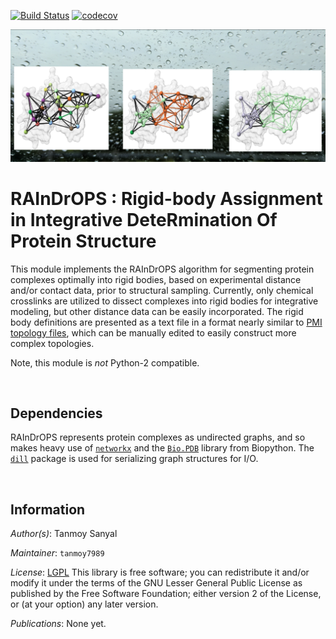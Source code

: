 [![Build Status](https://github.com/salilab/raindrops/workflows/build/badge.svg?branch=main)](https://github.com/salilab/raindrops/actions?query=workflow%3Abuild)
[![codecov](https://codecov.io/gh/salilab/raindrops/branch/main/graph/badge.svg)](https://codecov.io/gh/salilab/raindrops)

![](icon.png)

# RAInDrOPS : **R**igid-body **A**ssignment in **In**tegrative **D**ete**R**mination **O**f  **P**rotein **S**tructure

This module implements the RAInDrOPS algorithm for segmenting protein complexes optimally into rigid bodies, based on experimental distance and/or contact data, prior to structural sampling. Currently, only chemical crosslinks are utilized to dissect complexes into rigid bodies for integrative modeling, but other distance data can be easily incorporated. The rigid body definitions are presented as a text file in a format nearly similar to [PMI topology files](https://integrativemodeling.org/2.16.0/doc/ref/classIMP_1_1pmi_1_1topology_1_1TopologyReader.html),  which can be manually edited to easily construct more complex topologies.

Note, this module is *not* Python-2 compatible.

<br>

## Dependencies

RAInDrOPS represents protein complexes as undirected graphs, and so makes heavy use of [```networkx```](https://networkx.org/) and the [```Bio.PDB```](https://biopython.org/wiki/The_Biopython_Structural_Bioinformatics_FAQ) library from Biopython. The [```dill```](https://pypi.org/project/dill/) package is used for serializing graph structures for I/O.

<br>

## Information

_Author(s)_: Tanmoy Sanyal

_Maintainer_: `tanmoy7989`

_License_: [LGPL](https://www.gnu.org/licenses/old-licenses/lgpl-2.1.html)
This library is free software; you can redistribute it and/or
modify it under the terms of the GNU Lesser General Public
License as published by the Free Software Foundation; either
version 2 of the License, or (at your option) any later version.

_Publications_:  None yet.

